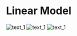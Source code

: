 # Linear Model

![text_1](https://github.com/czhroailsky/linear_regression/tree/master/linear_model/images/texty_1.jpg)
![text_1](https://github.com/czhroailsky/linear_regression/tree/master/linear_model/images/texty_2.jpg)
![text_1](https://github.com/czhroailsky/linear_regression/tree/master/linear_model/images/Figure_1.jpg)
